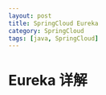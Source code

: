 ```yaml
---
layout: post
title: SpringCloud Eureka
category: SpringCloud
tags: [java, SpringCloud]
---
```


# Eureka 详解
